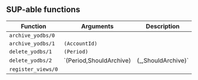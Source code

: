 ## SUP-able functions

| Function | Arguments | Description |
| -------- | --------- | ----------- |
| `archive_yodbs/0` |  | |
| `archive_yodbs/1` | `(AccountId)` | |
| `delete_yodbs/1` | `(Period)` | |
| `delete_yodbs/2` | `(Period,ShouldArchive) | (_,ShouldArchive)` | |
| `register_views/0` |  | |
